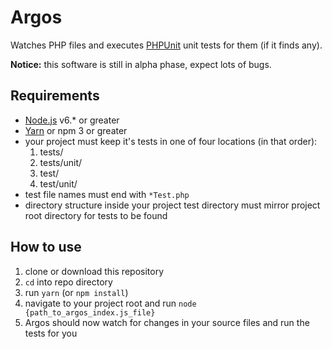 Argos
=====

Watches PHP files and executes [PHPUnit](https://phpunit.de/) unit tests for them (if it finds any).

**Notice:** this software is still in alpha phase, expect lots of bugs.

## Requirements
* [Node.js](https://nodejs.org/en/) v6.* or greater
* [Yarn](https://yarnpkg.com/en/) or npm 3 or greater
* your project must keep it's tests in one of four locations (in that order):
  1. tests/
  20. tests/unit/
  30. test/
  40. test/unit/
* test file names must end with ```*Test.php```
* directory structure inside your project test directory must mirror project root directory for tests to be found

## How to use
1. clone or download this repository
10. ```cd``` into repo directory
20. run ```yarn``` (or ```npm install```)
30. navigate to your project root and run ```node {path_to_argos_index.js_file}``` 
40. Argos should now watch for changes in your source files and run the tests for you
